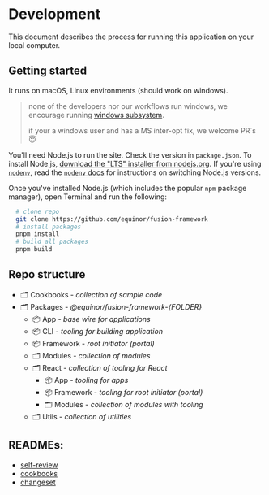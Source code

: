 # Development

This document describes the process for running this application on your local computer.

## Getting started

It runs on macOS, Linux environments (should work on windows).

> none of the developers nor our workflows run windows, we encourage running [windows subsystem](https://learn.microsoft.com/en-us/windows/wsl/about).
>
> if your a windows user and has a MS inter-opt fix, we welcome PR`s 😇 

You'll need Node.js to run the site. Check the version in `package.json`. To install Node.js, [download the "LTS" installer from nodejs.org](https://nodejs.org). If you're using [`nodenv`](https://github.com/nodenv/nodenv), read the [`nodenv` docs](https://github.com/nodenv/nodenv#readme) for instructions on switching Node.js versions.

Once you've installed Node.js (which includes the popular `npm` package manager), open Terminal and run the following:

```sh
  # clone repo
  git clone https://github.com/equinor/fusion-framework
  # install packages
  pnpm install
  # build all packages
  pnpm build
```

## Repo structure

- 🗂️ Cookbooks - _collection of sample code_
- 🗂️ Packages - _@equinor/fusion-framework-{FOLDER}_
  - 📦 App - _base wire for applications_
  - 📦 CLI - _tooling for building application_
  - 📦 Framework - _root initiator (portal)_
  - 🗂️ Modules - _collection of modules_
  - 🗂️ React - _collection of tooling for React_
    - 📦 App - _tooling for apps_
    - 📦 Framework - _tooling for root initiator (portal)_
    - 🗂️ Modules - _collection of modules with tooling_
  - 🗂️ Utils - _collection of utilities_

## READMEs:
- [self-review](./self-review.md)
- [cookbooks](./cookbooks.md)
- [changeset](./changeset.md)
